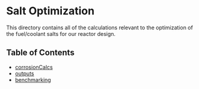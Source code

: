 # Salt Optimization
This directory contains all of the calculations relevant to the optimization of the fuel/coolant salts for our reactor design.

## Table of Contents

- [corrosionCalcs](corrosionCalcs/README.md)
- [outputs](outputs/README.md)
- [benchmarking](benchmarking/README.md)

